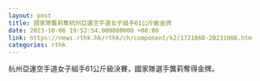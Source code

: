 ```yaml
---
layout: post
title: 國家隊龔莉奪杭州亞運空手道女子組手61公斤級金牌
date: 2023-10-06 19:52:54.000000000 +08:00
link: https://news.rthk.hk/rthk/ch/component/k2/1721860-20231006.htm
categories: rthk
---
```


杭州亞運空手道女子組手61公斤級決賽，國家隊選手龔莉奪得金牌。
